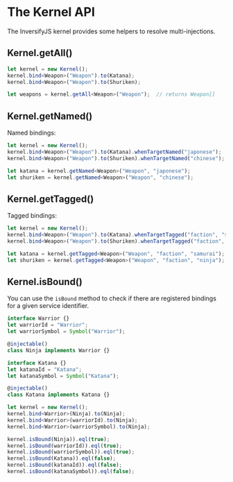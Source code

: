 # The Kernel API

The InversifyJS kernel provides some helpers to resolve multi-injections.

## Kernel.getAll<T>()
```ts
let kernel = new Kernel();
kernel.bind<Weapon>("Weapon").to(Katana);
kernel.bind<Weapon>("Weapon").to(Shuriken);

let weapons = kernel.getAll<Weapon>("Weapon");  // returns Weapon[]
```

## Kernel.getNamed<T>()
Named bindings:

```ts
let kernel = new Kernel();
kernel.bind<Weapon>("Weapon").to(Katana).whenTargetNamed("japonese");
kernel.bind<Weapon>("Weapon").to(Shuriken).whenTargetNamed("chinese");

let katana = kernel.getNamed<Weapon>("Weapon", "japonese");
let shuriken = kernel.getNamed<Weapon>("Weapon", "chinese");
```

## Kernel.getTagged<T>()
Tagged bindings:

```ts
let kernel = new Kernel();
kernel.bind<Weapon>("Weapon").to(Katana).whenTargetTagged("faction", "samurai");
kernel.bind<Weapon>("Weapon").to(Shuriken).whenTargetTagged("faction", "ninja");

let katana = kernel.getTagged<Weapon>("Weapon", "faction", "samurai");
let shuriken = kernel.getTagged<Weapon>("Weapon", "faction", "ninja");
```

## Kernel.isBound()
You can use the `isBound` method to check if there are registered bindings for a given service identifier.
```ts
interface Warrior {}
let warriorId = "Warrior";
let warriorSymbol = Symbol("Warrior");

@injectable()
class Ninja implements Warrior {}

interface Katana {}
let katanaId = "Katana";
let katanaSymbol = Symbol("Katana");

@injectable()
class Katana implements Katana {}

let kernel = new Kernel();
kernel.bind<Warrior>(Ninja).to(Ninja);
kernel.bind<Warrior>(warriorId).to(Ninja);
kernel.bind<Warrior>(warriorSymbol).to(Ninja);

kernel.isBound(Ninja)).eql(true);
kernel.isBound(warriorId)).eql(true);
kernel.isBound(warriorSymbol)).eql(true);
kernel.isBound(Katana)).eql(false);
kernel.isBound(katanaId)).eql(false);
kernel.isBound(katanaSymbol)).eql(false);
```
